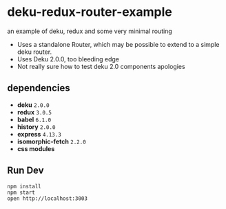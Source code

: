 # deku-redux-router-example
an example of deku, redux and some very minimal routing

- Uses a standalone Router, which may be possible to extend to a simple deku router.
- Uses Deku 2.0.0, too bleeding edge
- Not really sure how to test deku 2.0 components apologies

## dependencies

* **deku** `2.0.0`  
* **redux** `3.0.5`
* **babel** `6.1.0`
* **history** `2.0.0`
* **express** `4.13.3`
* **isomorphic-fetch** `2.2.0`
* **css modules**

## Run Dev

```
npm install
npm start
open http://localhost:3003
```

